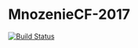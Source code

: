 # MnozenieCF-2017
[![Build Status](https://travis-ci.org/kastrzel/MnozenieCF-2017.png)](https://travis-ci.org/kastrzel/MnozenieCF-2017)
